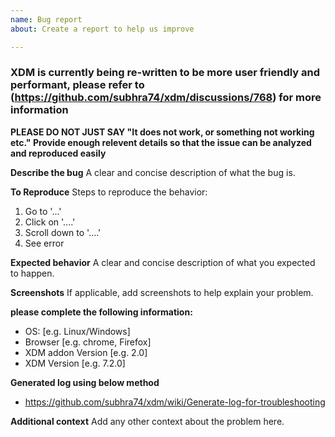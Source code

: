 ```yaml
---
name: Bug report
about: Create a report to help us improve

---
```


### XDM is currently being re-written to be more user friendly and performant, please refer to (https://github.com/subhra74/xdm/discussions/768) for more information ###

**PLEASE DO NOT JUST SAY "It does not work, or something not working etc." Provide enough relevent details so that the issue can be analyzed and reproduced easily**

**Describe the bug**
A clear and concise description of what the bug is.

**To Reproduce**
Steps to reproduce the behavior:
1. Go to '...'
2. Click on '....'
3. Scroll down to '....'
4. See error

**Expected behavior**
A clear and concise description of what you expected to happen.

**Screenshots**
If applicable, add screenshots to help explain your problem.

**please complete the following information:**
 - OS: [e.g. Linux/Windows]
 - Browser [e.g. chrome, Firefox]
 - XDM addon Version [e.g. 2.0]
 - XDM Version [e.g. 7.2.0]

**Generated log using below method**
 - https://github.com/subhra74/xdm/wiki/Generate-log-for-troubleshooting

**Additional context**
Add any other context about the problem here.
